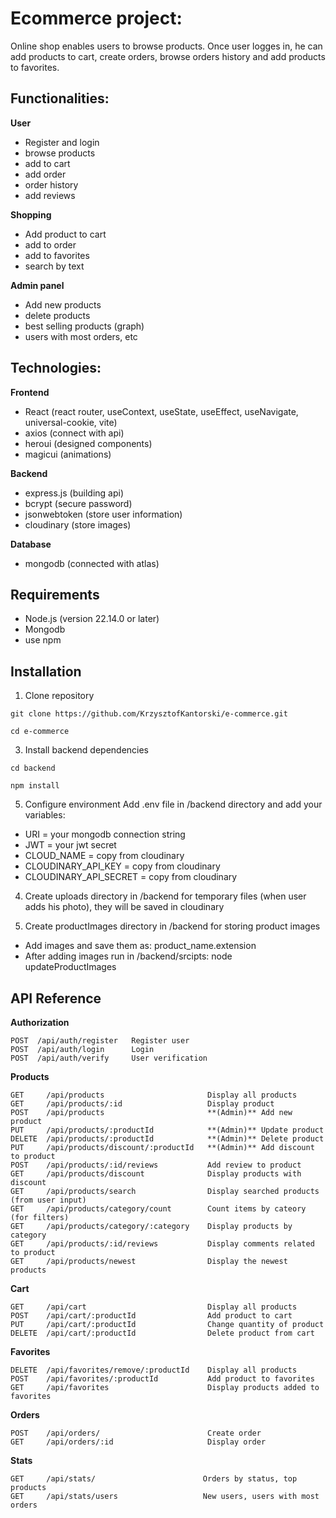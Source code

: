 # Ecommerce project:

Online shop enables users to browse products. 
Once user logges in, he can add products to cart, create orders, browse orders history 
and add products to favorites. 


## Functionalities:

**User** 
  - Register and login 
  - browse products
  - add to cart 
  - add order 
  - order history 
  - add reviews

**Shopping** 
  - Add product to cart 
  - add to order 
  - add to favorites 
  - search by text

**Admin panel** 
  - Add new products 
  - delete products 
  - best selling products (graph) 
  - users with most orders, etc


## Technologies:

**Frontend** 
  - React (react router, useContext, useState, useEffect, useNavigate, universal-cookie, vite) 
  - axios (connect with api)
  - heroui (designed components)
  - magicui (animations)

**Backend**
  - express.js (building api) 
  - bcrypt (secure password)
  - jsonwebtoken (store user information)
  - cloudinary (store images)

**Database**
  - mongodb (connected with atlas)


## Requirements
  - Node.js (version 22.14.0 or later)
  - Mongodb
  - use npm


## Installation

  1. Clone repository
     
    git clone https://github.com/KrzysztofKantorski/e-commerce.git
    
    cd e-commerce

  3. Install backend dependencies
     
    cd backend
  
    npm install
  
  5. Configure environment
  Add .env file in /backend directory and add your variables:
  - URI = your mongodb connection string
  - JWT = your jwt secret
  - CLOUD_NAME = copy from cloudinary
  - CLOUDINARY_API_KEY = copy from cloudinary
  - CLOUDINARY_API_SECRET = copy from cloudinary

  4. Create uploads directory in /backend for temporary files (when user adds his photo), 
  they will be saved in cloudinary

  5. Create productImages directory in /backend for storing product images 
  - Add images and save them as: product_name.extension
  - After adding images run in /backend/srcipts: 
  node updateProductImages

## API Reference

**Authorization**
   
    POST  /api/auth/register   Register user 
    POST  /api/auth/login      Login 
    POST  /api/auth/verify     User verification 

**Products**
   
    GET     /api/products                       Display all products 
    GET     /api/products/:id                   Display product
    POST    /api/products                       **(Admin)** Add new product 
    PUT     /api/products/:productId            **(Admin)** Update product 
    DELETE  /api/products/:productId            **(Admin)** Delete product 
    PUT     /api/products/discount/:productId   **(Admin)** Add discount to product 
    POST    /api/products/:id/reviews           Add review to product  
    GET     /api/products/discount              Display products with discount 
    GET     /api/products/search                Display searched products (from user input) 
    GET     /api/products/category/count        Count items by cateory (for filters) 
    GET     /api/products/category/:category    Display products by category 
    GET     /api/products/:id/reviews           Display comments related to product 
    GET     /api/products/newest                Display the newest products 
    
**Cart**
      
    GET     /api/cart                           Display all products 
    POST    /api/cart/:productId                Add product to cart
    PUT     /api/cart/:productId                Change quantity of product
    DELETE  /api/cart/:productId                Delete product from cart

**Favorites**
      
    DELETE  /api/favorites/remove/:productId    Display all products 
    POST    /api/favorites/:productId           Add product to favorites
    GET     /api/favorites                      Display products added to favorites

**Orders**
      
    POST    /api/orders/                        Create order
    GET     /api/orders/:id                     Display order

**Stats**
      
    GET     /api/stats/                        Orders by status, top products
    GET     /api/stats/users                   New users, users with most orders
  






    
